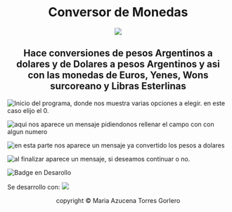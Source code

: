 <h1 align="center" COLOR="purple">Conversor de Monedas</h1>
<p align="center">
 <img src="https://thumbs.dreamstime.com/b/vector-de-esquema-color-del-icono-conversi%C3%B3n-dinero-convertir-vectorial-plano-232961649.jpg">
 </p>
<h2 align="center">Hace conversiones de pesos Argentinos a dolares y de Dolares a pesos Argentinos y asi con las monedas de Euros, Yenes, Wons surcoreano y Libras Esterlinas</h2>

![Inicio del programa, donde nos muestra varias opciones a elegir. en este caso elijo el 0.](https://user-images.githubusercontent.com/112264750/209416520-247ba2fa-c72d-4db2-a2d8-f0185ee90955.png)

![aqui nos aparece un mensaje pidiendonos rellenar el campo con con algun numero](https://user-images.githubusercontent.com/112264750/209416550-cbc5a063-90bb-47f1-84d4-b5dbb831dd17.png)

![en esta parte nos aparece un mensaje ya convertido los pesos a dolares](https://user-images.githubusercontent.com/112264750/209416575-84ced33f-80ad-4397-8e05-8681cd6636db.png)

![al finalizar aparece un mensaje, si deseamos continuar o no.](https://user-images.githubusercontent.com/112264750/209416579-6ac54274-4ef8-4fc5-a4e2-1f65d16b9d16.png)

 ![Badge en Desarollo](https://img.shields.io/badge/STATUS-%20COMPLETO-green)

<p>Se desarrollo con:
<img src="https://i.blogs.es/53044d/java/1366_521.jpg">
</p>

<p align="center"> copyright © Maria Azucena Torres Gorlero</p>
